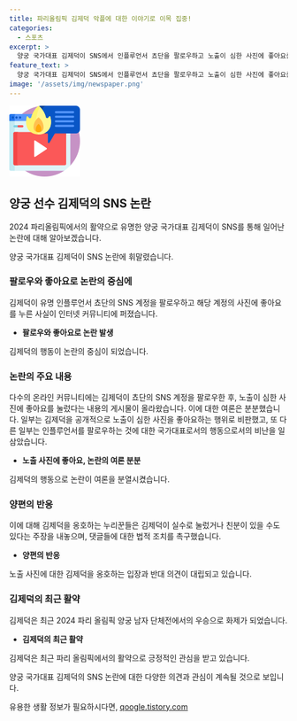 ```yaml
---
title: 파리올림픽 김제덕 악플에 대한 이야기로 이목 집중!
categories:
  - 스포츠
excerpt: >
  양궁 국가대표 김제덕이 SNS에서 인플루언서 쵸단을 팔로우하고 노출이 심한 사진에 좋아요를 누르자 논란이 일고 있다. 팔로우한 쵸단은 밴드 QWER 멤버로, 반팔 티셔츠와 비키니 팬티를 입은 사진에 대한 논란이 커뮤니티에서 번지고 있다. 일부는 김제덕을 비난하며 실망을 표했지만, 옹호하는 의견도 있다. 김제덕은 파리 올림픽에서 금메달을 획득한 우승자로서, 이번 논란에 대한 대응이 주목된다.
feature_text: >
  양궁 국가대표 김제덕이 SNS에서 인플루언서 쵸단을 팔로우하고 노출이 심한 사진에 좋아요를 누르자 논란이 일고 있다. 팔로우한 쵸단은 밴드 QWER 멤버로, 반팔 티셔츠와 비키니 팬티를 입은 사진에 대한 논란이 커뮤니티에서 번지고 있다. 일부는 김제덕을 비난하며 실망을 표했지만, 옹호하는 의견도 있다. 김제덕은 파리 올림픽에서 금메달을 획득한 우승자로서, 이번 논란에 대한 대응이 주목된다.
image: '/assets/img/newspaper.png'
---
```


<p><img src="/assets/img/news.png" alt="rentncar 속보" /></p>

<h2 data-ke-size="size26">양궁 선수 김제덕의 SNS 논란</h2>

<p>2024 파리올림픽에서의 활약으로 유명한 양궁 국가대표 김제덕이 SNS를 통해 일어난 논란에 대해 알아보겠습니다.</p>

<p data-ke-size="size16">양궁 국가대표 김제덕이 SNS 논란에 휘말렸습니다. </p>

<h3>팔로우와 좋아요로 논란의 중심에</h3>

<p>김제덕이 유명 인플루언서 쵸단의 SNS 계정을 팔로우하고 해당 계정의 사진에 좋아요를 누른 사실이 인터넷 커뮤니티에 퍼졌습니다.</p>

<ul>
<li><b>팔로우와 좋아요로 논란 발생</b></li>
</ul>

<p data-ke-size="size16">김제덕의 행동이 논란의 중심이 되었습니다. </p>

<h3>논란의 주요 내용</h3>

<p>다수의 온라인 커뮤니티에는 김제덕이 쵸단의 SNS 계정을 팔로우한 후, 노출이 심한 사진에 좋아요를 눌렀다는 내용의 게시물이 올라왔습니다. 이에 대한 여론은 분분했습니다. 일부는 김제덕을 공개적으로 노출이 심한 사진을 좋아요하는 행위로 비판했고, 또 다른 일부는 인플루언서를 팔로우하는 것에 대한 국가대표로서의 행동으로서의 비난을 일삼았습니다.</p>

<ul>
<li><b>노출 사진에 좋아요, 논란의 여론 분분</b></li>
</ul>

<p data-ke-size="size16">김제덕의 행동으로 논란이 여론을 분열시켰습니다.</p>

<h3>양편의 반응</h3>

<p>이에 대해 김제덕을 옹호하는 누리꾼들은 김제덕이 실수로 눌렀거나 친분이 있을 수도 있다는 주장을 내놓으며, 댓글들에 대한 법적 조치를 촉구했습니다.</p>

<ul>
<li><b>양편의 반응</b></li>
</ul>

<p data-ke-size="size16">노출 사진에 대한 김제덕을 옹호하는 입장과 반대 의견이 대립되고 있습니다.</p>

<h3>김제덕의 최근 활약</h3>

<p>김제덕은 최근 2024 파리 올림픽 양궁 남자 단체전에서의 우승으로 화제가 되었습니다.</p>

<ul>
<li><b>김제덕의 최근 활약</b></li>
</ul>

<p data-ke-size="size16">김제덕은 최근 파리 올림픽에서의 활약으로 긍정적인 관심을 받고 있습니다.</p>

<p>양궁 국가대표 김제덕의 SNS 논란에 대한 다양한 의견과 관심이 계속될 것으로 보입니다.</p>
유용한 생활 정보가 필요하시다면, <a href="https://qoogle.tistory.com" rel="dofollow">qoogle.tistory.com</a>


